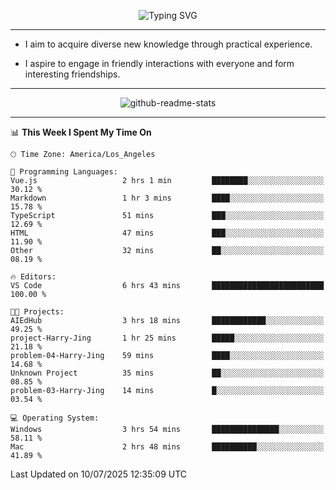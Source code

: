 <p align="center">
  <img src="https://readme-typing-svg.demolab.com?font=Fira+Code&weight=500&size=32&duration=2500&pause=1600&center=true&vCenter=true&random=false&width=1024&height=64&lines=Hi+there+%F0%9F%91%8B;I'm+delighted+you+could+make+it+here+%F0%9F%8E%89;I'm+Harry%2C+a+college+student+still+finding+my+way" alt="Typing SVG" />
</p>


---


- I aim to acquire diverse new knowledge through practical experience.

- I aspire to engage in friendly interactions with everyone and form interesting friendships.


---


<p align="center">
  <img src="https://github-readme-stats.vercel.app/api?username=Harry-Jing&show_icons=true" alt="github-readme-stats"/>
</p>


---

<!--START_SECTION:waka-->
📊 **This Week I Spent My Time On** 

```text
🕑︎ Time Zone: America/Los_Angeles

💬 Programming Languages: 
Vue.js                   2 hrs 1 min         ████████░░░░░░░░░░░░░░░░░   30.12 % 
Markdown                 1 hr 3 mins         ████░░░░░░░░░░░░░░░░░░░░░   15.78 % 
TypeScript               51 mins             ███░░░░░░░░░░░░░░░░░░░░░░   12.69 % 
HTML                     47 mins             ███░░░░░░░░░░░░░░░░░░░░░░   11.90 % 
Other                    32 mins             ██░░░░░░░░░░░░░░░░░░░░░░░   08.19 % 

🔥 Editors: 
VS Code                  6 hrs 43 mins       █████████████████████████   100.00 % 

🐱‍💻 Projects: 
AIEdHub                  3 hrs 18 mins       ████████████░░░░░░░░░░░░░   49.25 % 
project-Harry-Jing       1 hr 25 mins        █████░░░░░░░░░░░░░░░░░░░░   21.18 % 
problem-04-Harry-Jing    59 mins             ████░░░░░░░░░░░░░░░░░░░░░   14.68 % 
Unknown Project          35 mins             ██░░░░░░░░░░░░░░░░░░░░░░░   08.85 % 
problem-03-Harry-Jing    14 mins             █░░░░░░░░░░░░░░░░░░░░░░░░   03.54 % 

💻 Operating System: 
Windows                  3 hrs 54 mins       ███████████████░░░░░░░░░░   58.11 % 
Mac                      2 hrs 48 mins       ██████████░░░░░░░░░░░░░░░   41.89 % 
```


 Last Updated on 10/07/2025 12:35:09 UTC
<!--END_SECTION:waka-->
